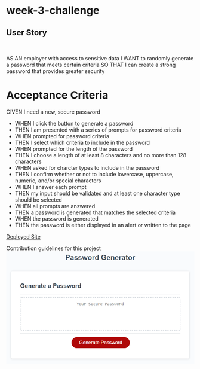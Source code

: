 # week-3-challenge

## User Story

<br>

AS AN employer with access to sensitive data
I WANT to randomly generate a password that meets certain criteria
SO THAT I can create a strong password that provides greater security

# Acceptance Criteria

GIVEN I need a new, secure password
<br>

<ul>
<li>WHEN I click the button to generate a password</li>
<li>THEN I am presented with a series of prompts for password criteria</li>
<li>WHEN prompted for password criteria</li>
<li>THEN I select which criteria to include in the password</li>
<li>WHEN prompted for the length of the password</li>
<li>THEN I choose a length of at least 8 characters and no more than 128 characters</li>
<li>WHEN asked for charcter types to include in the password</li>
<li>THEN I confirm whether or not to include lowercase, uppercase, numeric, and/or special characters</li>
<li>WHEN I answer each prompt</li>
<li>THEN my input should be validated and at least one character type should be selected</li>
<li>WHEN all prompts are answered</li>
<li>THEN a password is generated that matches the selected criteria</li>
<li>WHEN the password is generated</li>
<li>THEN the password is either displayed in an alert or written to the page</li>
</ul>

[Deployed Site](https://levimendyk.github.io/week-3-challenge/)

Contribution guidelines for this project
<img src="./assets/images/03-javascript-homework-demo.png" alt="password generator screenshot" />
